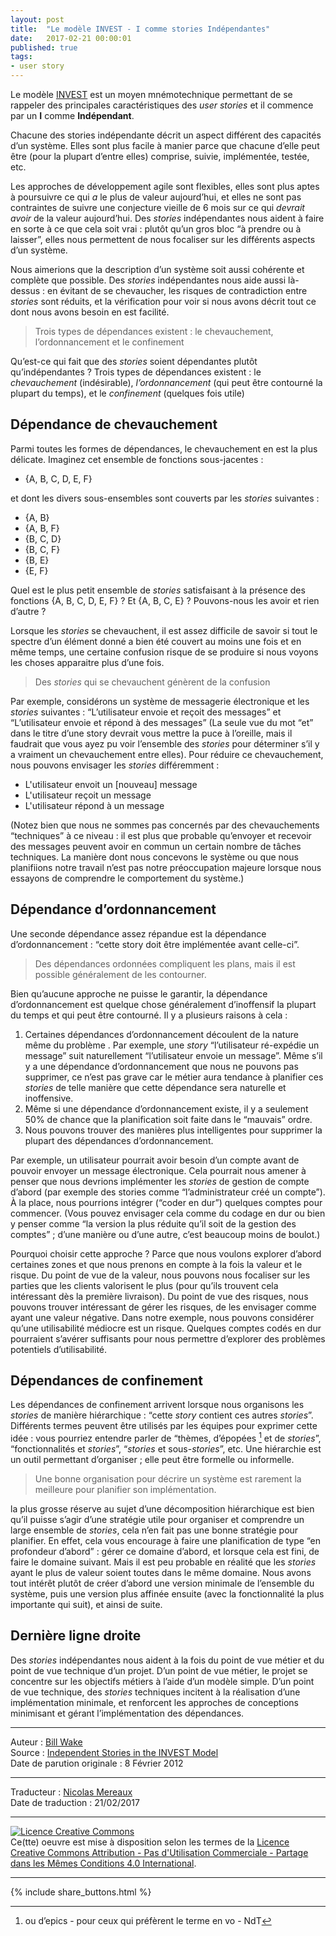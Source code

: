```yaml
---
layout: post
title:  "Le modèle INVEST - I comme stories Indépendantes"
date:   2017-02-21 00:00:01
published: true
tags:
- user story
---
```


Le modèle [INVEST](http://www.les-traducteurs-agiles.org/story/2015/02/23/investissez-dans-de-bonnes-stories-et-dans-des-taches-smart.html) est un moyen mnémotechnique permettant de se rappeler des principales caractéristiques des _user stories_ et il commence par un **I** comme **Indépendant**.

Chacune des stories indépendante décrit un aspect différent des capacités d’un système. Elles sont plus facile à manier parce que chacune d’elle peut être (pour la plupart d’entre elles) comprise, suivie, implémentée, testée, etc.

Les approches de développement agile sont flexibles, elles sont plus aptes à poursuivre ce qui _a_ le plus de valeur aujourd’hui, et elles ne sont pas contraintes de suivre une conjecture vieille de 6 mois sur ce qui _devrait avoir_ de la valeur aujourd’hui. Des _stories_ indépendantes nous aident à faire en sorte à ce que cela soit vrai : plutôt qu’un gros bloc “à prendre ou à laisser”, elles nous permettent de nous focaliser sur les différents aspects d’un système.  

Nous aimerions que la description d’un système soit aussi cohérente et complète que possible. Des _stories_ indépendantes nous aide aussi là-dessus : en évitant de se chevaucher, les risques de contradiction entre _stories_ sont réduits, et la vérification pour voir si nous avons décrit tout ce dont nous avons besoin en est facilité.

> Trois types de dépendances existent : le chevauchement, l’ordonnancement et le confinement

Qu’est-ce qui fait que des _stories_ soient dépendantes plutôt qu’indépendantes ? Trois types de dépendances existent : le _chevauchement_ (indésirable), _l’ordonnancement_ (qui peut être contourné la plupart du temps), et le _confinement_ (quelques fois utile)

## Dépendance de chevauchement

Parmi toutes les formes de dépendances, le chevauchement en est la plus délicate. Imaginez cet ensemble de fonctions sous-jacentes :
* {A, B, C, D, E, F}

et dont les divers sous-ensembles sont couverts par les _stories_ suivantes :
* {A, B}
* {A, B, F}
* {B, C, D}
* {B, C, F}
* {B, E}
* {E, F}

Quel est le plus petit ensemble de _stories_ satisfaisant à la présence des fonctions {A, B, C, D, E, F} ? Et {A, B, C, E} ? Pouvons-nous les avoir et rien d’autre ?

Lorsque les _stories_ se chevauchent, il est assez difficile de savoir si tout le spectre d’un élément donné a bien été couvert au moins une fois et en même temps, une certaine confusion risque de se produire si nous voyons les choses apparaitre plus d’une fois.

> Des _stories_ qui se chevauchent génèrent de la confusion

Par exemple, considérons un système de messagerie électronique et les _stories_ suivantes : “L’utilisateur envoie et reçoit des messages” et “L’utilisateur envoie et répond à des messages” (La seule vue du mot “et” dans le titre d’une story devrait vous mettre la puce à l’oreille, mais il faudrait que vous ayez pu voir l’ensemble des _stories_ pour déterminer s’il y a vraiment un chevauchement entre elles). Pour réduire ce chevauchement, nous pouvons envisager les _stories_ différemment :

* L'utilisateur envoit un [nouveau] message
* L'utilisateur reçoit un message
* L'utilisateur répond à un message

(Notez bien que nous ne sommes pas concernés par des chevauchements “techniques” à ce niveau : il est plus que probable qu’envoyer et recevoir des messages peuvent avoir en commun un certain nombre de tâches techniques. La manière dont nous concevons le système ou que nous planifiions notre travail n’est pas notre préoccupation majeure lorsque nous essayons de comprendre le comportement du système.)

## Dépendance d’ordonnancement

Une seconde dépendance assez répandue est la dépendance d’ordonnancement : “cette story doit être implémentée avant celle-ci”.

> Des dépendances ordonnées compliquent les plans, mais il est possible généralement de les contourner.

Bien qu’aucune approche ne puisse le garantir, la dépendance d’ordonnancement est quelque chose généralement d’inoffensif la plupart du temps et qui peut être contourné. Il y a plusieurs raisons à cela :

1. Certaines dépendances d’ordonnancement découlent de la nature même du problème . Par exemple, une _story_ “l’utilisateur ré-expédie un message” suit naturellement “l’utilisateur envoie un message”. Même s’il y a une dépendance d’ordonnancement que nous ne pouvons pas supprimer, ce n’est pas grave car le métier aura tendance à planifier ces _stories_ de telle manière que cette dépendance sera naturelle et inoffensive.
2. Même si une dépendance d’ordonnancement existe, il y a seulement 50% de chance que la planification soit faite dans le “mauvais” ordre.
3. Nous pouvons trouver des manières plus intelligentes pour supprimer la plupart des dépendances d’ordonnancement.

Par exemple, un utilisateur pourrait avoir besoin d’un compte avant de pouvoir envoyer un message électronique. Cela pourrait nous amener à penser que nous devrions implémenter les _stories_ de gestion de compte d’abord (par exemple des stories comme “l’administrateur créé un compte”). À la place, nous pourrions intégrer (“coder en dur”) quelques comptes pour commencer. (Vous pouvez envisager cela comme du codage en dur ou bien y penser comme “la version la plus réduite qu’il soit de la gestion des comptes” ; d’une manière ou d’une autre, c’est beaucoup moins de boulot.)

Pourquoi choisir cette approche ? Parce que nous voulons explorer d’abord certaines zones et que nous prenons en compte à la fois la valeur et le risque. Du point de vue de la valeur, nous pouvons nous focaliser sur les parties que les clients valorisent le plus (pour qu’ils trouvent cela intéressant dès la première livraison). Du point de vue des risques, nous pouvons trouver intéressant de gérer les risques, de les envisager comme ayant une valeur négative. Dans notre exemple, nous pouvons considérer qu’une utilisabilité médiocre est un risque. Quelques comptes codés en dur pourraient s’avérer suffisants pour nous permettre d’explorer des problèmes potentiels d’utilisabilité.  

## Dépendances de confinement

Les dépendances de confinement arrivent lorsque nous organisons les _stories_ de manière hiérarchique : “cette _story_ contient ces autres _stories_”. Différents termes peuvent être utilisés par les équipes pour exprimer cette idée : vous pourriez entendre parler de “thèmes, d’épopées [^1] et de _stories_”, “fonctionnalités et _stories_”, “_stories_ et sous-_stories_”, etc. Une hiérarchie est un outil permettant d’organiser ; elle peut être formelle ou informelle.

> Une bonne organisation pour décrire un système est rarement la meilleure pour planifier son implémentation.

la plus grosse réserve au sujet d’une décomposition hiérarchique est bien qu’il puisse s’agir d’une stratégie utile pour organiser et comprendre un large ensemble de _stories_, cela n’en fait pas une bonne stratégie pour planifier. En effet, cela vous encourage à faire une planification de type “en profondeur d’abord” : gérer ce domaine d’abord, et lorsque cela est fini, de faire le domaine suivant. Mais il est peu probable en réalité que les _stories_ ayant le plus de valeur soient toutes dans le même domaine. Nous avons tout intérêt plutôt de créer d’abord une version minimale de l’ensemble du système, puis une version plus affinée ensuite (avec la fonctionnalité la plus importante qui suit), et ainsi de suite.

## Dernière ligne droite

Des _stories_ indépendantes nous aident à la fois du point de vue métier et du point de vue technique d’un projet. D’un point de vue métier, le projet se concentre sur les objectifs métiers à l’aide d’un modèle simple. D’un point de vue technique, des _stories_ techniques incitent à la réalisation d’une implémentation minimale, et renforcent les approches de conceptions minimisant et gérant l’implémentation des dépendances.

[^1]: ou d’epics - pour ceux qui préfèrent le terme en vo - NdT

---
Auteur : [Bill Wake](http://xp123.com/about/)  
Source : [Independent Stories in the INVEST Model](http://xp123.com/articles/independent-stories-in-the-invest-model/)  
Date de parution originale : 8 Février 2012  

---
Traducteur : [Nicolas Mereaux](http://www.les-traducteurs-agiles.org/traducteurs/)  
Date de traduction : 21/02/2017  

---

<a rel="license" href="http://creativecommons.org/licenses/by-nc-sa/4.0/"><img alt="Licence Creative Commons" style="border-width:0" src="http://i.creativecommons.org/l/by-nc-sa/4.0/88x31.png" /></a><br />Ce(tte) oeuvre est mise à disposition selon les termes de la <a rel="license" href="http://creativecommons.org/licenses/by-nc-sa/4.0/">Licence Creative Commons Attribution - Pas d'Utilisation Commerciale - Partage dans les Mêmes Conditions 4.0 International</a>.

---

{% include share_buttons.html %}
